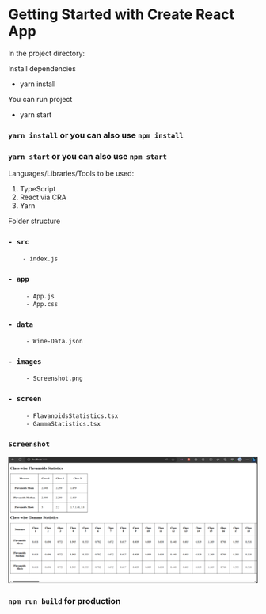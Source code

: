 # Getting Started with Create React App

In the project directory:

Install dependencies
- yarn install

You can run project 
- yarn start

### `yarn install` or you can also use `npm install`
### `yarn start` or you can also use `npm start`

Languages/Libraries/Tools to be used:

1. TypeScript
2. React via CRA
3. Yarn

Folder structure

### `- src`
        - index.js
###    `- app`
         - App.js
         - App.css
###    `- data`
         - Wine-Data.json
###    `- images`
         - Screenshot.png
###    `- screen`
         - FlavanoidsStatistics.tsx
         - GammaStatistics.tsx

### `Screenshot`

![alt text](https://github.com/SarfarazInfoTech/winedatareport/blob/master/src/images/screenshot.jpg?raw=true)

### `npm run build` for production 
